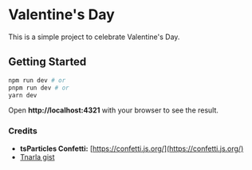 # Valentine's Day

This is a simple project to celebrate Valentine's Day.

## Getting Started

```bash
npm run dev # or
pnpm run dev # or
yarn dev
```

Open **http://localhost:4321** with your browser to see the result.

### Credits

- **tsParticles Confetti:** [https://confetti.js.org/](https://confetti.js.org/)
- [Tnarla gist](https://gist.github.com/tnarla/0c09a11fea366145ba684fe6ebf578c5)